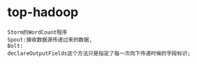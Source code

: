 # top-hadoop
	Storm的WordCount程序
	Spout:接收数据源传递过来的数据,
	Bolt:
	declareOutputFields这个方法只是指定了每一次向下传递时候的字段标识;
	
	
	
	
	
	
	